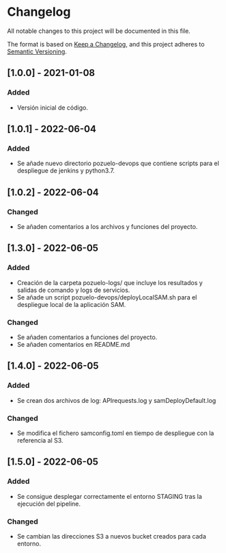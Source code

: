 # Changelog
All notable changes to this project will be documented in this file.

The format is based on [Keep a Changelog](https://keepachangelog.com/en/1.0.0/),
and this project adheres to [Semantic Versioning](https://semver.org/spec/v2.0.0.html).

## [1.0.0] - 2021-01-08
### Added
- Versión inicial de código.

## [1.0.1] - 2022-06-04
### Added
- Se añade nuevo directorio pozuelo-devops que contiene scripts para el despliegue de jenkins y python3.7.

## [1.0.2] - 2022-06-04
### Changed
- Se añaden comentarios a los archivos y funciones del proyecto.

## [1.3.0] - 2022-06-05
### Added
- Creación de la carpeta pozuelo-logs/ que incluye los resultados y salidas de comando y logs de servicios.
- Se añade un script pozuelo-devops/deployLocalSAM.sh para el despliegue local de la aplicación SAM.

### Changed
- Se añaden comentarios a funciones del proyecto.
- Se añaden comentarios en README.md

## [1.4.0] - 2022-06-05
### Added
- Se crean dos archivos de log: APIrequests.log y samDeployDefault.log

### Changed
- Se modifica el fichero samconfig.toml en tiempo de despliegue con la referencia al S3.

## [1.5.0] - 2022-06-05
### Added
- Se consigue desplegar correctamente el entorno STAGING tras la ejecución del pipeline.

### Changed
- Se cambian las direcciones S3 a nuevos bucket creados para cada entorno.
